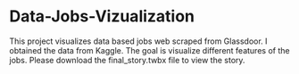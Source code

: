 # Data-Jobs-Vizualization

This project visualizes data based jobs web scraped from Glassdoor. I obtained the data from Kaggle. The goal is visualize different features of the jobs. Please download the final_story.twbx file to view the story.
